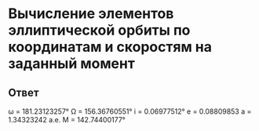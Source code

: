 # Вычисление элементов эллиптической орбиты по координатам и скоростям на заданный момент
## Ответ
ω = 181.23123257°
Ω = 156.36760551°
i = 0.06977512°
e = 0.08809853
a = 1.34323242 a.e.
M = 142.74400177°
